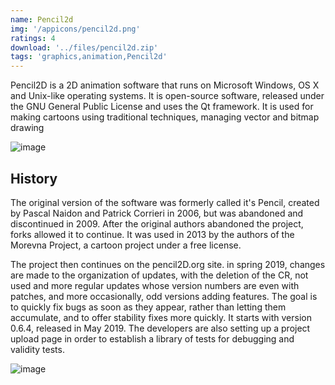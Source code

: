 ```yaml
---
name: Pencil2d
img: '/appicons/pencil2d.png'
ratings: 4
download: '../files/pencil2d.zip'
tags: 'graphics,animation,Pencil2d'
---
```


Pencil2D is a 2D animation software that runs on Microsoft Windows, OS X and Unix-like operating systems. It is open-source software, released under the GNU General Public License and uses the Qt framework. It is used for making cartoons using traditional techniques, managing vector and bitmap drawing

<img src="../../screenshots/Pencil2d/ss1.png" alt="image" >

## History

The original version of the software was formerly called it's Pencil, created by Pascal Naidon and Patrick Corrieri in 2006, but was abandoned and discontinued in 2009. After the original authors abandoned the project, forks allowed it to continue. It was used in 2013 by the authors of the Morevna Project, a cartoon project under a free license.

The project then continues on the pencil2D.org site. in spring 2019, changes are made to the organization of updates, with the deletion of the CR, not used and more regular updates whose version numbers are even with patches, and more occasionally, odd versions adding features. The goal is to quickly fix bugs as soon as they appear, rather than letting them accumulate, and to offer stability fixes more quickly. It starts with version 0.6.4, released in May 2019. The developers are also setting up a project upload page in order to establish a library of tests for debugging and validity tests.

<img src="../../screenshots/Pencil2d/ss2.jpg" alt="image" >
